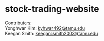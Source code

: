 # stock-trading-website

Contributors:\
Yonghwan Kim: kyhwan492@tamu.edu\
Keegan Smith: keeganasmith2003@tamu.edu